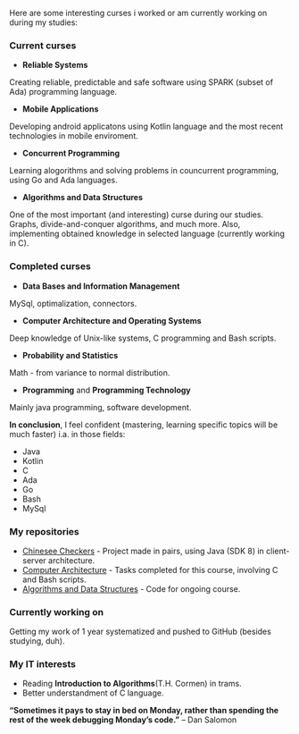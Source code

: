 Here are some interesting curses i worked or am currently working on during my studies:

### Current curses
- **Reliable Systems**

Creating reliable, predictable and safe software using SPARK (subset of Ada) programming language.
- **Mobile Applications**

Developing android applicatons using Kotlin language and the most recent technologies in mobile enviroment.
- **Concurrent Programming**

Learning alogorithms and solving problems in councurrent programming, using Go and Ada languages.  
- **Algorithms and Data Structures**

One of the most important (and interesting) curse during our studies. Graphs, divide-and-conquer algorithms, and much more. Also, implementing obtained knowledge in selected language (currently working in C).

### Completed curses
- **Data Bases and Information Management**

MySql, optimalization, connectors.
- **Computer Architecture and Operating Systems**

Deep knowledge of Unix-like systems, C programming and Bash scripts.
- **Probability and Statistics**

Math - from variance to normal distribution.
- **Programming** and **Programming Technology**

Mainly java programming, software development.

**In conclusion**, I feel confident (mastering, learning specific topics will be much faster) i.a. in those fields:

- Java
- Kotlin
- C
- Ada
- Go
- Bash
- MySql

### My repositories
- [Chinesee Checkers](https://github.com/mpodgorny/Trylma) - Project made in pairs, using Java (SDK 8) in client-server architecture.
- [Computer Architecture](https://github.com/mpodgorny/AKiSO) - Tasks completed for this course, involving C and Bash scripts.
- [Algorithms and Data Structures](https://github.com/mpodgorny/Algorytmy-i-Struktury-Danych) - Code for ongoing course.
### Currently working on
Getting my work of 1 year systematized and pushed to GitHub (besides studying, duh).
 
### My IT interests
- Reading __Introduction to Algorithms__(T.H. Cormen) in trams.
- Better understandment of C language.



__“Sometimes it pays to stay in bed on Monday, rather than spending the rest of the week debugging Monday’s code.”__ – Dan Salomon
